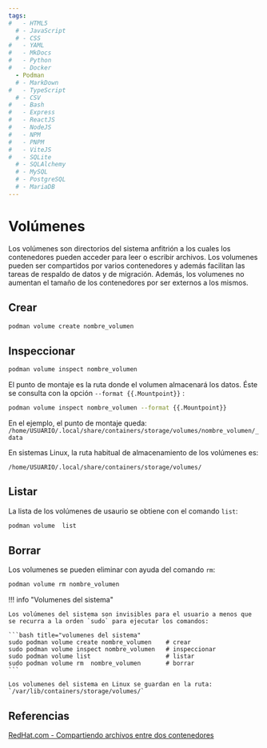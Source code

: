 ```yaml
---
tags:
#   - HTML5
  # - JavaScript
  # - CSS
#   - YAML
#   - MkDocs
#   - Python
#   - Docker
  - Podman
  # - MarkDown
#   - TypeScript
  # - CSV
#   - Bash
#   - Express
#   - ReactJS
#   - NodeJS
#   - NPM
#   - PNPM
#   - ViteJS
#   - SQLite
  # - SQLAlchemy
  # - MySQL
  # - PostgreSQL
  # - MariaDB
---
```


# Volúmenes


Los volúmenes son directorios del sistema anfitrión a los cuales los contenedores pueden acceder para leer o escribir archivos. Los volumenes pueden ser compartidos por varios contenedores y además facilitan las tareas de respaldo de datos y de migración. Además, los volumenes no aumentan el tamaño de los contenedores por ser externos a los mismos.


## Crear 

```bash title="Volumen - crear"
podman volume create nombre_volumen
```

## Inspeccionar

```bash title="Volumen - inspeccionar"
podman volume inspect nombre_volumen 
```

El punto de montaje es la ruta donde el volumen almacenará los datos. Éste se consulta con la opción `--format {{.Mountpoint}}` :


```bash title="Volumen - punto de montaje"
podman volume inspect nombre_volumen --format {{.Mountpoint}}
```

En el ejemplo, el punto de montaje queda:
`/home/USUARIO/.local/share/containers/storage/volumes/nombre_volumen/_data`

En sistemas Linux, la ruta habitual de almacenamiento de los volúmenes es:

`/home/USUARIO/.local/share/containers/storage/volumes/`


## Listar 

La lista de los volúmenes de usaurio se obtiene con el comando `list`:

```bash title="Listado de volumenes"
podman volume  list
```


## Borrar

Los volumenes se pueden eliminar con ayuda del comando `rm`: 

```bash title="Listado de volumenes"
podman volume rm nombre_volumen
```



!!! info "Volumenes del sistema"

    Los volúmenes del sistema son invisibles para el usuario a menos que se recurra a la orden `sudo` para ejecutar los comandos:

    ```bash title="volumenes del sistema"
    sudo podman volume create nombre_volumen    # crear
    sudo podman volume inspect nombre_volumen   # inspeccionar
    sudo podman volume list                     # listar
    sudo podman volume rm  nombre_volumen       # borrar
    ```

    Los volumenes del sistema en Linux se guardan en la ruta:
    `/var/lib/containers/storage/volumes/`






## Referencias

[RedHat.com - Compartiendo archivos entre dos contenedores](https://docs.redhat.com/es/documentation/red_hat_enterprise_linux/8/html/building_running_and_managing_containers/sharing-files-between-two-containers_building-running-and-managing-containers)